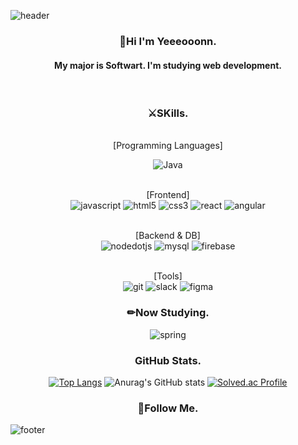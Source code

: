 ![header](https://capsule-render.vercel.app/api?type=slice&animation=twinkling&color=gradient&height=300&section=header&text=Yeeeooonn&fontSize=90&fontAlign=65&fontAlignY=35&rotate=20)

<div align="center">

### 👋Hi I'm Yeeeooonn.

#### My major is Softwart. I'm studying web development.

<br>

### ⚔SKills.

<br>[Programming Languages]<br>

![Java](https://img.shields.io/badge/Java-007396.svg?&style=for-the-badge&logo=Java&logoColor=white)

<br>[Frontend]<br>
![javascript](https://img.shields.io/badge/javascript-F7DF1E.svg?&style=for-the-badge&logo=javascript&logoColor=white)
![html5](https://img.shields.io/badge/html5-E34F26.svg?&style=for-the-badge&logo=html5&logoColor=white)
![css3](https://img.shields.io/badge/css3-1572B6.svg?&style=for-the-badge&logo=css3&logoColor=white)
![react](https://img.shields.io/badge/react-61DAFB.svg?&style=for-the-badge&logo=react&logoColor=white)
![angular](https://img.shields.io/badge/angular-DD0031.svg?&style=for-the-badge&logo=angular&logoColor=white)

<br>[Backend & DB]<br>
![nodedotjs](https://img.shields.io/badge/node.js-339933.svg?&style=for-the-badge&logo=nodedotjs&logoColor=white)
![mysql](https://img.shields.io/badge/mysql-4479A1.svg?&style=for-the-badge&logo=mysql&logoColor=white)
![firebase](https://img.shields.io/badge/firebase-FFCA28.svg?&style=for-the-badge&logo=firebase&logoColor=white)

<br>[Tools]<br>
![git](https://img.shields.io/badge/git-F05032.svg?&style=for-the-badge&logo=git&logoColor=white)
![slack](https://img.shields.io/badge/slack-4A154B.svg?&style=for-the-badge&logo=slack&logoColor=white)
![figma](https://img.shields.io/badge/figma-F24E1E.svg?&style=for-the-badge&logo=figma&logoColor=white)

### ✏Now Studying.

![spring](https://img.shields.io/badge/spring-6DB33F.svg?&style=for-the-badge&logo=spring&logoColor=white)

### GitHub Stats.

[![Top Langs](https://github-readme-stats.vercel.app/api/top-langs/?username=yeeeooonn&layout=compact)](https://github.com/anuraghazra/github-readme-stats)
![Anurag's GitHub stats](https://github-readme-stats.vercel.app/api?username=yeeeooonn&show_icons=true&theme=dark)
[![Solved.ac
    Profile](http://mazassumnida.wtf/api/v2/generate_badge?boj=yeeeooonn)](https://solved.ac/yeeeooonn/)

### 🥴Follow Me.

</div>


![footer](https://capsule-render.vercel.app/api?type=slice&color=gradient&height=300&section=footer&fontSize=90&fontAlign=65&fontAlignY=35&rotate=20&customColorList=0,2,2,2,2,3)

<!--
**yeeeooonn/yeeeooonn** is a ✨ _special_ ✨ repository because its `README.md` (this file) appears on your GitHub profile.

Here are some ideas to get you started:

- 🔭 I’m currently working on ...
- 🌱 I’m currently learning ...
- 👯 I’m looking to collaborate on ...
- 🤔 I’m looking for help with ...
- 💬 Ask me about ...
- 📫 How to reach me: ...
- 😄 Pronouns: ...
- ⚡ Fun fact: ...
-->
